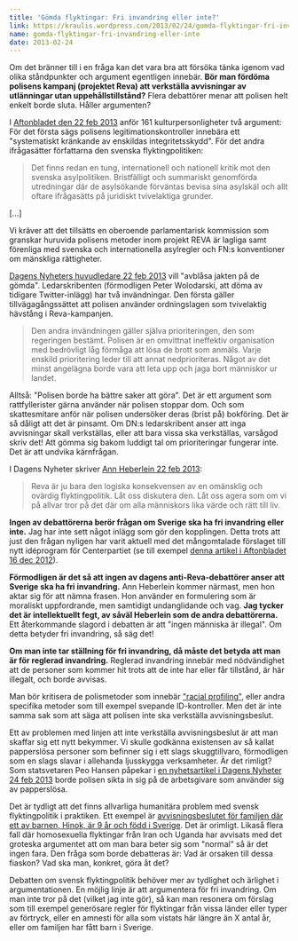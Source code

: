 ```yaml
---
title: 'Gömda flyktingar: Fri invandring eller inte?'
link: https://kraulis.wordpress.com/2013/02/24/gomda-flyktingar-fri-invandring-eller-inte/
name: gomda-flyktingar-fri-invandring-eller-inte
date: 2013-02-24
---
```

Om det bränner till i en fråga kan det vara bra att försöka tänka igenom vad olika ståndpunkter och argument egentligen innebär. **Bör man fördöma polisens kampanj (projektet Reva) att verkställa avvisningar av utlänningar utan uppehållstillstånd?** Flera debattörer menar att polisen helt enkelt borde sluta. Håller argumenten?



I [Aftonbladet den 22 feb 2013](http://www.aftonbladet.se/kultur/article16293405.ab) anför 161 kulturpersonligheter två argument: För det första sägs polisens legitimationskontroller innebära ett "systematiskt kränkande av enskildas integritetsskydd". För det andra ifrågasätter författarna den svenska flyktingpolitiken:

> Det finns redan en tung, internationell och nationell kritik mot den svenska asylpolitiken. Bristfälligt och summariskt genomförda utredningar där de asylsökande förväntas bevisa sina asylskäl och allt oftare ifrågasätts på juridiskt tvivelaktiga grunder.

[...]

Vi kräver att det tillsätts en oberoende parlamentarisk kommission som granskar huruvida polisens metoder inom projekt REVA är lagliga samt förenliga med svenska och internationella asylregler och FN:s konventioner om mänskliga rättigheter.

[Dagens Nyheters huvudledare 22 feb 2013](http://www.dn.se/ledare/huvudledare/avblas-jakten-pa-gomda) vill "avblåsa jakten på de gömda". Ledarskribenten (förmodligen Peter Wolodarski, att döma av tidigare Twitter-inlägg) har två invändningar. Den första gäller tillvägagångssättet att polisen använder ordningslagen som tvivelaktig hävstång i Reva-kampanjen.

> Den andra invändningen gäller själva prioriteringen, den som regeringen bestämt. Polisen är en omvittnat ineffektiv organisation med bedrövligt låg förmåga att lösa de brott som anmäls. Varje enskild prioritering leder till att annat nedprioriteras. Något av det minst angelägna borde vara att leta upp och jaga bort människor ur landet.

Alltså: "Polisen borde ha bättre saker att göra". Det är ett argument som rattfyllerister gärna använder när polisen stoppar dom. Och som skattesmitare anför när polisen undersöker deras (brist på) bokföring. Det är så dåligt att det är pinsamt. Om DN:s ledarskribent anser att inga avvisningar skall verkställas, eller att bara vissa ska verkställas, varsågod skriv det! Att gömma sig bakom luddigt tal om prioriteringar fungerar inte. Det är att undvika kärnfrågan.

I Dagens Nyheter skriver [Ann Heberlein 22 feb 2013](http://www.dn.se/kultur-noje/debatt-essa/ann-heberlein-manniskorna-som-soker-skydd-och-trygghet-hos-oss-ar-inte-farliga):

> Reva är ju bara den logiska konsekvensen av en omänsklig och ovärdig flyktingpolitik. Låt oss diskutera den. Låt oss agera som om vi på allvar tror på det där om alla människors lika värde och rätt till liv.

**Ingen av debattörerna berör frågan om Sverige ska ha fri invandring eller inte.** Jag har inte sett något inlägg som gör den kopplingen. Detta trots att just den frågan nyligen har varit aktuell med det mångomtalade förslaget till nytt idéprogram för Centerpartiet (se till exempel [denna artikel i Aftonbladet 16 dec 2012](http://www.aftonbladet.se/nyheter/article15937853.ab)).

**Förmodligen är det så att ingen av dagens anti-Reva-debattörer anser att Sverige ska ha fri invandring.** Ann Heberlein kommer närmast, men hon aktar sig för att nämna frasen. Hon använder en formulering som är moraliskt uppfordrande, men samtidigt undanglidande och vag. **Jag tycker det är intellektuellt fegt, av såväl Heberlein som de andra debattörerna.** Ett återkommande slagord i debatten är att "ingen människa är illegal". Om detta betyder fri invandring, så säg det!

**Om man inte tar ställning för fri invandring, då måste det betyda att man är för reglerad invandring.** Reglerad invandring innebär med nödvändighet att de personer som kommer hit trots att de inte har eller får tillstånd, är här illegalt, och borde avvisas.

Man bör kritisera de polismetoder som innebär ["racial profiling"](http://en.wikipedia.org/wiki/Racial_profiling), eller andra specifika metoder som till exempel svepande ID-kontroller. Men det är inte samma sak som att säga att polisen inte ska verkställa avvisningsbeslut.

Ett av problemen med linjen att inte verkställa avvisningsbeslut är att man skaffar sig ett nytt bekymmer. Vi skulle godkänna existensen av så kallat papperslösa personer som befinner sig i ett slags skuggtillvaro, förmodligen som en slags slavar i allehanda ljusskygga verksamheter. Är det rimligt? Som statsvetaren Peo Hansen påpekar i [en nyhetsartikel i Dagens Nyheter 24 feb 2013](http://www.dn.se/nyheter/sverige/satt-dit-arbetsgivarna-i-stallet) borde polisen sikta in sig på de arbetsgivare som använder sig av papperslösa.

Det är tydligt att det finns allvarliga humanitära problem med svensk flyktingpolitik i praktiken. Ett exempel är [avvisningsbeslutet för familjen där ett av barnen, Hinok, är 9 år och född i Sverige](http://www.aftonbladet.se/nyheter/article16270996.ab). Det är orimligt. Likaså flera fall där homosexuella flyktingar från Iran och Uganda har avvisats med det groteska argumentet att om man bara beter sig som "normal" så är det ingen fara. Den fråga som borde debatteras är: Vad är orsaken till dessa fiaskon? Vad ska man, konkret, göra åt det?

Debatten om svensk flyktingpolitik behöver mer av tydlighet och ärlighet i argumentationen. En möjlig linje är att argumentera för fri invandring. Om man inte tror på det (vilket jag inte gör), så kan man resonera om förslag som till exempel generösare regler för flyktingar från vissa länder eller typer av förtryck, eller en amnesti för alla som vistats här längre än X antal år, eller om familjen har fått barn i Sverige.

